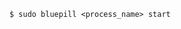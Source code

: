 <!-- usedin: [ _includes/_inlines/Tutorials/Rails/1967-09-26-bluepill] - layout:code post: 1967-09-26-bluepill_start -->

```
$ sudo bluepill <process_name> start
```
